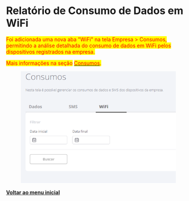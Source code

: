 # Relatório de Consumo de Dados em WiFi

<mark style="color:red;">Foi adicionada uma nova aba "WiFi" na tela Empresa > Consumos, permitindo a análise detalhada do consumo de dados em WiFi pelos dispositivos registrados na empresa.</mark>&#x20;

<mark style="color:red;">Mais informações na seção</mark> [<mark style="color:red;">Consumos</mark>](../../portal/empresas/consumo-da-empresa.md)<mark style="color:red;">.</mark>

<figure><img src="../../../.gitbook/assets/Captura de tela 2024-08-30 140922.png" alt=""><figcaption></figcaption></figure>

[**Voltar ao menu inicial**](./)
